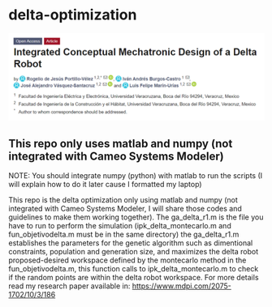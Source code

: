 # delta-optimization
![delta](images/delta.PNG)
## This repo only uses matlab and numpy (not integrated with Cameo Systems Modeler)
NOTE: You should integrate numpy (python) with matlab to run the scripts (I will explain how to do it later cause I formatted my laptop)

This repo is the delta optimization only using matlab and numpy (not integrated with Cameo Systems Modeler, I will share those codes and guidelines to make them working together). The ga_delta_r1.m is the file you have to run to perform the simulation (ipk_delta_montecarlo.m and fun_objetivodelta.m must be in the same directory) the ga_delta_r1.m establishes the parameters for the genetic algorithm such as dimentional constraints, population and generation size, and maximizes the delta robot proposed-desired workspace defined by the montecarlo method in the fun_objetivodelta.m, this function calls to ipk_delta_montecarlo.m to check if the random points are within the delta robot workspace. For more details read my research paper available in: https://www.mdpi.com/2075-1702/10/3/186

